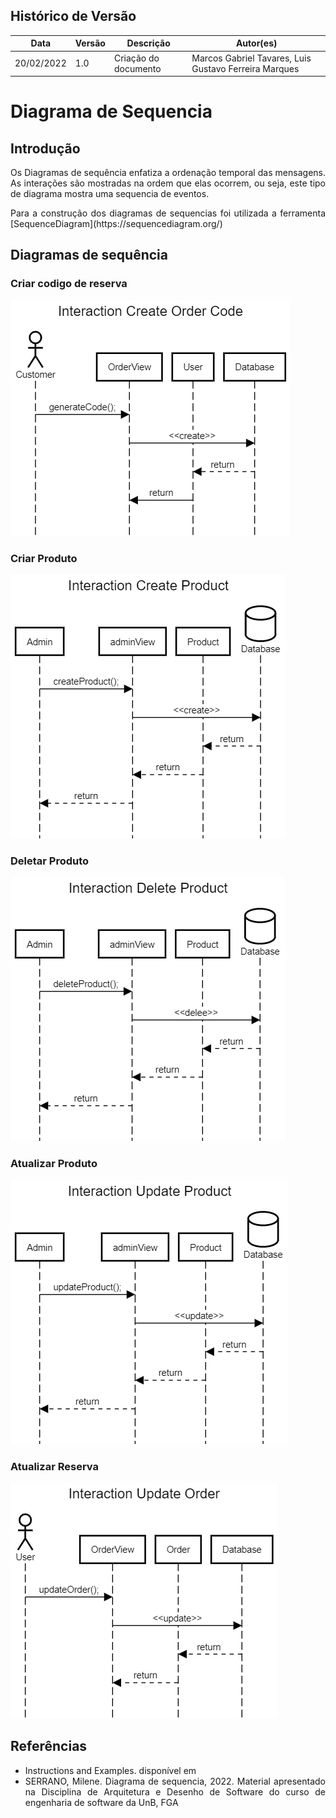 ## Histórico de Versão

| Data       | Versão | Descrição                                                 | Autor(es)      |
| ---------- | ------ | --------------------------------------------------------- | ------------ |
| 20/02/2022 | 1.0    | Criação do documento                                      | Marcos Gabriel Tavares, Luis Gustavo Ferreira Marques |


# Diagrama de Sequencia

## Introdução


<p align="justify">Os Diagramas de sequência enfatiza a ordenação temporal das mensagens. As interações são mostradas na ordem que elas ocorrem, ou seja, este tipo de diagrama mostra uma sequencia de eventos. </p>

<p align="justify"> Para a construção dos diagramas de sequencias foi utilizada a ferramenta  [SequenceDiagram](https://sequencediagram.org/) </p>

## Diagramas de sequência

### Criar codigo de reserva
![interactionCreateOrderCode](imagensdiagramas/sequencediagram1.png)

### Criar Produto
![interactionCreateProduct](imagensdiagramas/sequencediagram2.png)

### Deletar Produto
![interactionDeleteProduct](imagensdiagramas/sequencediagram3.png)

### Atualizar Produto
![interactionUpdateProduct](imagensdiagramas/sequencediagram4.png)

### Atualizar Reserva
![interactionDeleteProduct](imagensdiagramas/sequencediagram5.png)

## Referências

<ul align="justify">
    <li>Instructions and Examples. disponível em <https://sequencediagram.org/instructions.html> </li>
    <li>SERRANO, Milene. Diagrama de sequencia, 2022. Material apresentado na Disciplina de Arquitetura e Desenho de Software do curso de engenharia de software da UnB, FGA</li> 
</ul>
